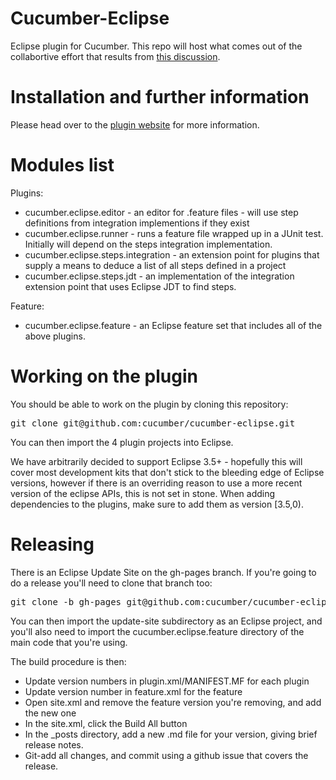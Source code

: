 # Cucumber-Eclipse

Eclipse plugin for Cucumber. This repo will host what comes out of the collabortive effort that results from
[this discussion](https://groups.google.com/d/topic/cukes/UzywqbOmqBc/discussion).

Installation and further information
====================================

Please head over to the [plugin website](http://cucumber.github.com/cucumber-eclipse) for more information.

Modules list
============

Plugins:

* cucumber.eclipse.editor - an editor for .feature files - will use step definitions from integration implementions if they exist
* cucumber.eclipse.runner - runs a feature file wrapped up in a JUnit test. Initially will depend on the steps integration implementation.
* cucumber.eclipse.steps.integration - an extension point for plugins that supply a means to deduce a list of all steps defined in a project
* cucumber.eclipse.steps.jdt - an implementation of the integration extension point that uses Eclipse JDT to find steps.

Feature:

* cucumber.eclipse.feature - an Eclipse feature set that includes all of the above plugins.

Working on the plugin
=====================

You should be able to work on the plugin by cloning this repository:

<pre>git clone git@github.com:cucumber/cucumber-eclipse.git</pre>

You can then import the 4 plugin projects into Eclipse.

We have arbitrarily decided to support Eclipse 3.5+ - hopefully this will cover most development kits that don't stick to the bleeding edge of Eclipse versions, however if there is an overriding reason to use a more recent version of the eclipse APIs, this is not set in stone. When adding dependencies to the plugins, make sure to add them as version [3.5,0).

Releasing
=========

There is an Eclipse Update Site on the gh-pages branch. If you're going to do a release you'll need to clone that branch too:

<pre>git clone -b gh-pages git@github.com:cucumber/cucumber-eclipse.git cucumber-eclipse-site</pre>

You can then import the update-site subdirectory as an Eclipse project, and you'll also need to import the cucumber.eclipse.feature directory of the main code that you're using.

The build procedure is then:
* Update version numbers in plugin.xml/MANIFEST.MF for each plugin
* Update version number in feature.xml for the feature
* Open site.xml and remove the feature version you're removing, and add the new one
* In the site.xml, click the Build All button
* In the _posts directory, add a new .md file for your version, giving brief release notes.
* Git-add all changes, and commit using a github issue that covers the release.
